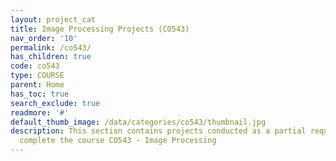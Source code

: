 ```yaml
---
layout: project_cat
title: Image Processing Projects (CO543)
nav_order: '10'
permalink: /co543/
has_children: true
code: co543
type: COURSE
parent: Home
has_toc: true
search_exclude: true
readmore: '#'
default_thumb_image: /data/categories/co543/thumbnail.jpg
description: This section contains projects conducted as a partial requirement to
  complete the course CO543 - Image Processing
---
```

